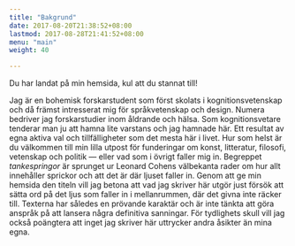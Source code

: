 ```yaml
---
title: "Bakgrund"
date: 2017-08-20T21:38:52+08:00
lastmod: 2017-08-28T21:41:52+08:00
menu: "main"
weight: 40

---
```


Du har landat på min hemsida, kul att du stannat till!

Jag är en bohemisk forskarstudent som först skolats i kognitionsvetenskap och då främst intresserat mig för språkvetenskap och design. Numera bedriver jag forskarstudier inom åldrande och hälsa. Som kognitionsvetare tenderar man ju att hamna lite varstans och jag hamnade här. Ett resultat av egna aktiva val och tillfälligheter som det mesta här i livet. Hur som helst är du välkommen till min lilla utpost för funderingar om konst, litteratur, filosofi, vetenskap och politik — eller vad som i övrigt faller mig in. Begreppet _tankespringor_ är sprunget ur Leonard Cohens välbekanta rader om hur allt innehåller sprickor och att det är där ljuset faller in. Genom att ge min hemsida den titeln vill jag betona att vad jag skriver här utgör just försök att sätta ord på det ljus som faller in i mellanrummen, där det givna inte räcker till. Texterna har således en prövande karaktär och är inte tänkta att göra anspråk på att lansera några definitiva sanningar. För tydlighets skull vill jag också poängtera att inget jag skriver här uttrycker andra åsikter än mina egna.
